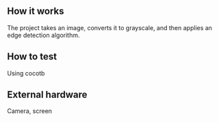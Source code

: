 <!---

This file is used to generate your project datasheet. Please fill in the information below and delete any unused
sections.

You can also include images in this folder and reference them in the markdown. Each image must be less than
512 kb in size, and the combined size of all images must be less than 1 MB.
-->

## How it works

The project takes an image, converts it to grayscale, and then applies an edge detection algorithm.

## How to test

Using cocotb 

## External hardware

Camera, screen